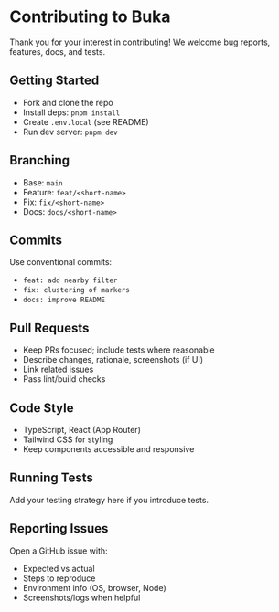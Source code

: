# Contributing to Buka

Thank you for your interest in contributing! We welcome bug reports, features, docs, and tests.

## Getting Started
- Fork and clone the repo
- Install deps: `pnpm install`
- Create `.env.local` (see README)
- Run dev server: `pnpm dev`

## Branching
- Base: `main`
- Feature: `feat/<short-name>`
- Fix: `fix/<short-name>`
- Docs: `docs/<short-name>`

## Commits
Use conventional commits:
- `feat: add nearby filter`
- `fix: clustering of markers`
- `docs: improve README`

## Pull Requests
- Keep PRs focused; include tests where reasonable
- Describe changes, rationale, screenshots (if UI)
- Link related issues
- Pass lint/build checks

## Code Style
- TypeScript, React (App Router)
- Tailwind CSS for styling
- Keep components accessible and responsive

## Running Tests
Add your testing strategy here if you introduce tests.

## Reporting Issues
Open a GitHub issue with:
- Expected vs actual
- Steps to reproduce
- Environment info (OS, browser, Node)
- Screenshots/logs when helpful
